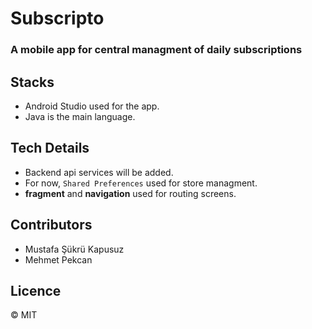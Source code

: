 # Subscripto

### A mobile app for central managment of daily subscriptions

## Stacks

- Android Studio used for the app.
- Java is the main language.

## Tech Details

- Backend api services will be added.
- For now, `Shared Preferences` used for store managment.
- **fragment** and **navigation** used for routing screens.

## Contributors

- Mustafa Şükrü Kapusuz
- Mehmet Pekcan

## Licence

&copy; MIT
